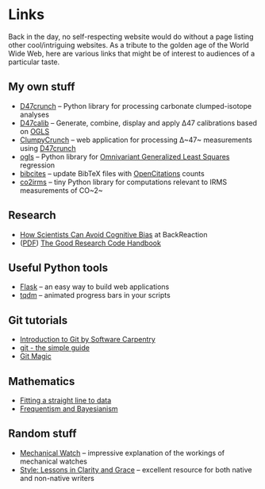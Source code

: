 # Links

Back in the day, no self-respecting website would do without a page listing other cool/intriguing websites. As a tribute to the golden age of the World Wide Web, here are various links that might be of interest to audiences of a particular taste.

## My own stuff

* [D47crunch](https://github.com/mdaeron/D47crunch) – Python library for processing carbonate clumped-isotope analyses
* [D47calib](https://github.com/mdaeron/D47calib) – Generate, combine, display and apply Δ47 calibrations based on [OGLS](/biblio/Daeron-Vermeesch-2023.pdf)
* [ClumpyCrunch](http://clumpycrunch.pythonanywhere.com/) – web application for processing Δ~47~ measurements using [D47crunch](https://github.com/mdaeron/D47crunch)
* [ogls](https://github.com/mdaeron/OGLS) – Python library for [Omnivariant Generalized Least Squares](/biblio/Daeron-Vermeesch-2023.pdf) regression
* [bibcites](https://github.com/mdaeron/bibcites) – update BibTeX files with [OpenCitations](https://opencitations.net) counts
* [co2irms](https://github.com/mdaeron/co2irms) – tiny Python library for computations relevant to IRMS measurements of CO~2~

## Research

* [How Scientists Can Avoid Cognitive Bias](http://backreaction.blogspot.com/2019/12/how-scientists-can-avoid-cognitive-bias.html) at BackReaction
* ([PDF](https://goodresearch.dev/_static/book.pdf)) [The Good Research Code Handbook](https://goodresearch.dev)

## Useful Python tools

* [Flask](https://palletsprojects.com/p/flask/) – an easy way to build web applications
* [tqdm](https://tqdm.github.io) – animated progress bars in your scripts


## Git tutorials

* [Introduction to Git by Software Carpentry](https://swcarpentry.github.io/git-novice)
* [git - the simple guide](https://rogerdudler.github.io/git-guide)
* [Git Magic](http://www-cs-students.stanford.edu/~blynn/gitmagic)

## Mathematics

* [Fitting a straight line to data](https://adrian.pw/blog/fitting-a-line)
* [Frequentism and Bayesianism](http://jakevdp.github.io/blog/2014/03/11/frequentism-and-bayesianism-a-practical-intro)

## Random stuff

* [Mechanical Watch](https://ciechanow.ski/mechanical-watch/) – impressive explanation of the workings of mechanical watches
* [Style: Lessons in Clarity and Grace](https://www.goodreads.com/book/show/17070920-style) – excellent resource for both native and non-native writers